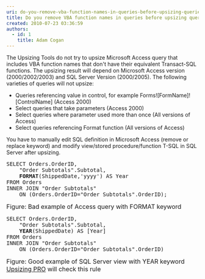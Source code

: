 ```yaml
---
uri: do-you-remove-vba-function-names-in-queries-before-upsizing-queries-upsizing-problem
title: Do you remove VBA function names in queries before upsizing queries (Upsizing problem)?
created: 2010-07-23 03:36:59
authors:
  - id: 1
    title: Adam Cogan
---
```





<span class='intro'> The Upsizing Tools do not try to upsize Microsoft Access query that includes VBA function names that don't have their equivalent Transact-SQL functions. The upsizing result will depend on Microsoft Access version (2000/2002/2003) and SQL Server Version (2000/2005). The following varieties of queries will not upsize&#58; 
 </span>


  <ul>
    <li>Queries referencing value in control, for example Forms![FormName]![ControlName] (Access 2000) </li>
    <li>Select queries that take parameters (Access 2000) </li>
    <li>Select queries where parameter used more than once (All versions of Access) </li>
    <li>Select queries referencing Format function (All versions of Access) </li>
</ul>
<p>You have to manually edit SQL definition in Microsoft Access (remove or replace keyword) and modify view/stored procedure/function T-SQL in SQL Server after upsizing.</p>
<pre class="ms-rteCustom-CodeArea">SELECT Orders.OrderID,
    &quot;Order Subtotals&quot;.Subtotal, 
    <b>FORMAT</b>(ShippedDate,'yyyy') AS Year 
FROM Orders 
INNER JOIN &quot;Order Subtotals&quot; 
    ON (Orders.OrderID=&quot;Order Subtotals&quot;.OrderID);</pre>
<font class="ms-rteCustom-FigureBad" size="+0">Figure&#58; Bad example of Access query with FORMAT keyword</font>
<pre class="ms-rteCustom-CodeArea">SELECT Orders.OrderID,
    &quot;Order Subtotals&quot;.Subtotal, 
    <b>YEAR</b>(ShippedDate) AS [Year] 
FROM Orders 
INNER JOIN &quot;Order Subtotals&quot; 
    ON (Orders.OrderID=&quot;Order Subtotals&quot;.OrderID)</pre>
<font class="ms-rteCustom-FigureGood" size="+0">Figure&#58; Good example of SQL Server view with YEAR keyword <br>
</font><font class="ms-rteCustom-YellowBorderBox" size="+0"><a href="http&#58;//www.ssw.com.au/ssw/UpsizingPRO">Upsizing PRO</a> will check this rule<br>
</font>



